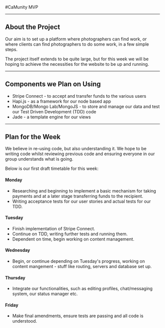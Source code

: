 #CaMunity MVP

------

## About the Project

Our aim is to set up a platform where photographers can find work, or where clients can find photographers to do some work, in a few simple steps.

The project itself extends to be quite large, but for this week we will be hoping to achieve the necessities for the website to be up and running.

------

## Components we Plan on Using

* Stripe Connect - to accept and transfer funds to the various users
* Hapi.js - as a framework for our node based app
* MongoDB/Mongo Lab/MongoJS - to store and manage our data and test our Test Driven Development (TDD) code
* Jade - a template engine for our views

------

## Plan for the Week

We believe in re-using code, but also understanding it. We hope to be writing code whilst reviewing previous code and ensuring everyone in our group understands what is going.

Below is our first draft timetable for this week:

#### Monday
* Researching and beginning to implement a basic mechanism for taking payments and at a later stage transferring funds to the recipient.
* Writing acceptance tests for our user stories and actual tests for our TDD.

#### Tuesday
* Finish implementation of Stripe Connect.
* Continue on TDD, writing further tests and running them.
* Dependent on time, begin working on content management. 

#### Wednesday
* Begin, or continue depending on Tuesday's progress, working on content mangement - stuff like routing, servers and database set up.

#### Thursday
* Integrate our functionalities, such as editing profiles, chat/messaging system, our status manager etc.

#### Friday
* Make final amendments, ensure tests are passing and all code is understood.
